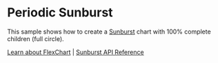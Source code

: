 Periodic Sunburst
=================

This sample shows how to create a [Sunburst](https://www.grapecity.com/wijmo/api/classes/wijmo_chart_hierarchical.sunburst.html) chart with 100% complete children (full circle).

[Learn about FlexChart](https://www.grapecity.com/wijmo-flexchart) | [Sunburst API Reference](https://www.grapecity.com/wijmo/api/classes/wijmo_chart_hierarchical.sunburst.html)